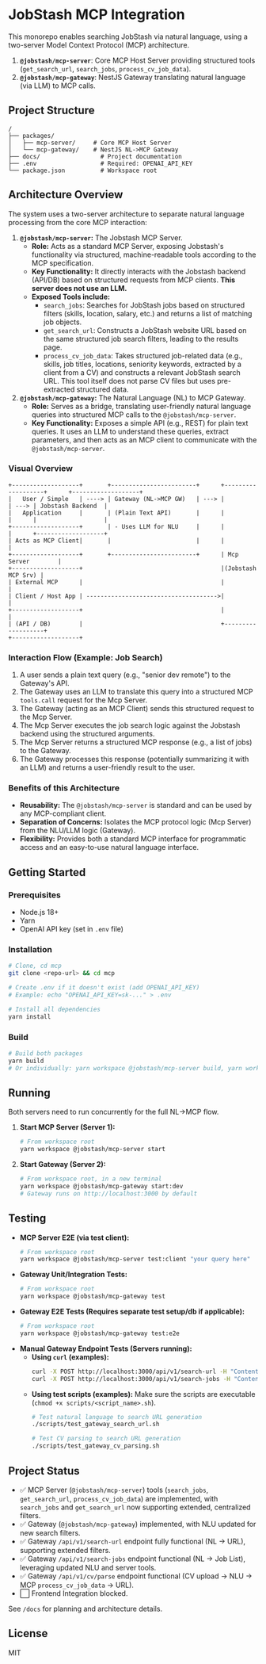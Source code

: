 # JobStash MCP Integration

This monorepo enables searching JobStash via natural language, using a two-server Model Context Protocol (MCP) architecture.

1.  **`@jobstash/mcp-server`**: Core MCP Host Server providing structured tools (`get_search_url`, `search_jobs`, `process_cv_job_data`).
2.  **`@jobstash/mcp-gateway`**: NestJS Gateway translating natural language (via LLM) to MCP calls.

## Project Structure

```
/
├── packages/
│   ├── mcp-server/     # Core MCP Host Server
│   └── mcp-gateway/    # NestJS NL->MCP Gateway
├── docs/                 # Project documentation
├── .env                  # Required: OPENAI_API_KEY
└── package.json          # Workspace root
```

## Architecture Overview

The system uses a two-server architecture to separate natural language processing from the core MCP interaction:

1.  **`@jobstash/mcp-server`:** The Jobstash MCP Server.
    *   **Role:** Acts as a standard MCP Server, exposing Jobstash's functionality via structured, machine-readable tools according to the MCP specification.
    *   **Key Functionality:** It directly interacts with the Jobstash backend (API/DB) based on structured requests from MCP clients. **This server does not use an LLM.**
    *   **Exposed Tools include:**
        *   `search_jobs`: Searches for JobStash jobs based on structured filters (skills, location, salary, etc.) and returns a list of matching job objects.
        *   `get_search_url`: Constructs a JobStash website URL based on the same structured job search filters, leading to the results page.
        *   `process_cv_job_data`: Takes structured job-related data (e.g., skills, job titles, locations, seniority keywords, extracted by a client from a CV) and constructs a relevant JobStash search URL. This tool itself does not parse CV files but uses pre-extracted structured data.
2.  **`@jobstash/mcp-gateway`:** The Natural Language (NL) to MCP Gateway.
    *   **Role:** Serves as a bridge, translating user-friendly natural language queries into structured MCP calls to the `@jobstash/mcp-server`.
    *   **Key Functionality:** Exposes a simple API (e.g., REST) for plain text queries. It uses an LLM to understand these queries, extract parameters, and then acts as an MCP client to communicate with the `@jobstash/mcp-server`.

### Visual Overview

```
+-------------------+       +------------------------+      +-------------------+      +-------------------+
|   User / Simple   | ----> | Gateway (NL->MCP GW)   | ---> |                   | ---> | Jobstash Backend  |
|   Application     |       | (Plain Text API)       |      |                   |      |                   |
+-------------------+       | - Uses LLM for NLU     |      |                   |      +-------------------+
| Acts as MCP Client|       |                        |      |                   |
+-------------------+       +------------------------+      | Mcp Server        |
+-------------------+                                       |(Jobstash MCP Srv) |
| External MCP      |                                       |                   |
| Client / Host App | ------------------------------------->|                   |
+-------------------+                                       |                   |
| (API / DB)        |                                       +-------------------+
+-------------------+
```

### Interaction Flow (Example: Job Search)

1.  A user sends a plain text query (e.g., "senior dev remote") to the Gateway's API.
2.  The Gateway uses an LLM to translate this query into a structured MCP `tools.call` request for the Mcp Server.
3.  The Gateway (acting as an MCP Client) sends this structured request to the Mcp Server.
4.  The Mcp Server executes the job search logic against the Jobstash backend using the structured arguments.
5.  The Mcp Server returns a structured MCP response (e.g., a list of jobs) to the Gateway.
6.  The Gateway processes this response (potentially summarizing it with an LLM) and returns a user-friendly result to the user.

### Benefits of this Architecture

*   **Reusability:** The `@jobstash/mcp-server` is standard and can be used by any MCP-compliant client.
*   **Separation of Concerns:** Isolates the MCP protocol logic (Mcp Server) from the NLU/LLM logic (Gateway).
*   **Flexibility:** Provides both a standard MCP interface for programmatic access and an easy-to-use natural language interface.

## Getting Started

### Prerequisites

- Node.js 18+
- Yarn
- OpenAI API key (set in `.env` file)

### Installation

```bash
# Clone, cd mcp
git clone <repo-url> && cd mcp

# Create .env if it doesn't exist (add OPENAI_API_KEY)
# Example: echo "OPENAI_API_KEY=sk-..." > .env

# Install all dependencies
yarn install
```

### Build

```bash
# Build both packages
yarn build
# Or individually: yarn workspace @jobstash/mcp-server build, yarn workspace @jobstash/mcp-gateway build
```

## Running

Both servers need to run concurrently for the full NL->MCP flow.

1.  **Start MCP Server (Server 1):**
    ```bash
    # From workspace root
    yarn workspace @jobstash/mcp-server start
    ```

2.  **Start Gateway (Server 2):**
    ```bash
    # From workspace root, in a new terminal
    yarn workspace @jobstash/mcp-gateway start:dev
    # Gateway runs on http://localhost:3000 by default
    ```

## Testing

-   **MCP Server E2E (via test client):**
    ```bash
    # From workspace root
    yarn workspace @jobstash/mcp-server test:client "your query here"
    ```
-   **Gateway Unit/Integration Tests:**
    ```bash
    # From workspace root
    yarn workspace @jobstash/mcp-gateway test
    ```
-   **Gateway E2E Tests (Requires separate test setup/db if applicable):**
    ```bash
    # From workspace root
    yarn workspace @jobstash/mcp-gateway test:e2e
    ```
-   **Manual Gateway Endpoint Tests (Servers running):**
    *   **Using `curl` (examples):**
        ```bash
        curl -X POST http://localhost:3000/api/v1/search-url -H "Content-Type: application/json" -d '{ "query": "senior dev remote" }'
        curl -X POST http://localhost:3000/api/v1/search-jobs -H "Content-Type: application/json" -d '{ "query": "senior dev remote" }'
        ```
    *   **Using test scripts (examples):**
        Make sure the scripts are executable (`chmod +x scripts/<script_name>.sh`).
        ```bash
        # Test natural language to search URL generation
        ./scripts/test_gateway_search_url.sh

        # Test CV parsing to search URL generation
        ./scripts/test_gateway_cv_parsing.sh
        ```

## Project Status

- ✅ MCP Server (`@jobstash/mcp-server`) tools (`search_jobs`, `get_search_url`, `process_cv_job_data`) are implemented, with `search_jobs` and `get_search_url` now supporting extended, centralized filters.
- ✅ Gateway (`@jobstash/mcp-gateway`) implemented, with NLU updated for new search filters.
- ✅ Gateway `/api/v1/search-url` endpoint fully functional (NL -> URL), supporting extended filters.
- ✅ Gateway `/api/v1/search-jobs` endpoint functional (NL -> Job List), leveraging updated NLU and server tools.
- ✅ Gateway `/api/v1/cv/parse` endpoint functional (CV upload -> NLU -> MCP `process_cv_job_data` -> URL).
- ⬜ Frontend Integration blocked.

See `/docs` for planning and architecture details.

## License

MIT
